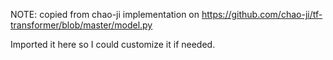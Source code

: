 NOTE: copied from chao-ji implementation on https://github.com/chao-ji/tf-transformer/blob/master/model.py

Imported it here so I could customize it if needed.